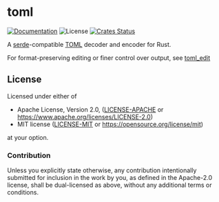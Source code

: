 # toml

[![Documentation](https://img.shields.io/badge/docs-master-blue.svg)](https://docs.rs/toml)
![License](https://img.shields.io/crates/l/toml.svg)
[![Crates Status](https://img.shields.io/crates/v/toml.svg)](https://crates.io/crates/toml)

A [serde]-compatible [TOML][toml] decoder and encoder for Rust.

For format-preserving editing or finer control over output, see [toml_edit]

[serde]: https://serde.rs/
[toml]: https://github.com/toml-lang/toml
[toml_edit]: https://docs.rs/toml_edit

## License

Licensed under either of

* Apache License, Version 2.0, ([LICENSE-APACHE](LICENSE-APACHE) or <https://www.apache.org/licenses/LICENSE-2.0>)
* MIT license ([LICENSE-MIT](LICENSE-MIT) or <https://opensource.org/license/mit>)

at your option.

### Contribution

Unless you explicitly state otherwise, any contribution intentionally
submitted for inclusion in the work by you, as defined in the Apache-2.0
license, shall be dual-licensed as above, without any additional terms or
conditions.

